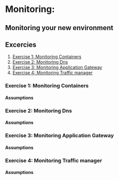 # Monitoring: 
## Monitoring your new environment

## Excercies

1. [Exercise 1: Monitoring Containers](#ex1)
1. [Exercise 2: Monitoring Dns](#ex2)
1. [Exercise 3: Monitoring Application Gateway](#ex3)
1. [Exercise 4: Monitoring Traffic manager](#ex4)


### Exercise 1: Monitoring Containers<a name="ex1"></a>

#### Assumptions

### Exercise 2: Monitoring Dns<a name="ex2"></a>

#### Assumptions

### Exercise 3: Monitoring Application Gateway<a name="ex3"></a>

#### Assumptions

### Exercise 4: Monitoring Traffic manager<a name="ex4"></a>

#### Assumptions
